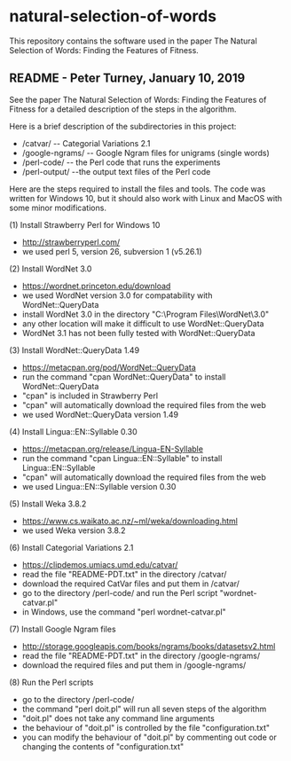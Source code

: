 # natural-selection-of-words
This repository contains the software used in the paper 
The Natural Selection of Words: Finding the Features of Fitness. 


README - Peter Turney, January 10, 2019
---------------------------------------

See the paper The Natural Selection of Words: Finding the 
Features of Fitness for a detailed description of the steps
in the algorithm.

Here is a brief description of the subdirectories in this project:

- /catvar/ -- Categorial Variations 2.1
- /google-ngrams/ -- Google Ngram files for unigrams (single words)
- /perl-code/ -- the Perl code that runs the experiments
- /perl-output/ --the output text files of the Perl code

Here are the steps required to install the files and tools. 
The code was written for Windows 10, but it should also work with 
Linux and MacOS with some minor modifications.

(1) Install Strawberry Perl for Windows 10

- http://strawberryperl.com/
- we used perl 5, version 26, subversion 1 (v5.26.1) 

(2) Install WordNet 3.0

- https://wordnet.princeton.edu/download
- we used WordNet version 3.0 for compatability with WordNet::QueryData
- install WordNet 3.0 in the directory "C:\Program Files\WordNet\3.0"
- any other location will make it difficult to use WordNet::QueryData
- WordNet 3.1 has not been fully tested with WordNet::QueryData

(3) Install WordNet::QueryData 1.49

- https://metacpan.org/pod/WordNet::QueryData
- run the command "cpan  WordNet::QueryData" to install WordNet::QueryData
- "cpan" is included in Strawberry Perl
- "cpan" will automatically download the required files from the web
- we used WordNet::QueryData version 1.49

(4) Install Lingua::EN::Syllable 0.30

- https://metacpan.org/release/Lingua-EN-Syllable
- run the command "cpan Lingua::EN::Syllable" to install Lingua::EN::Syllable
- "cpan" will automatically download the required files from the web
- we used Lingua::EN::Syllable version 0.30

(5) Install Weka 3.8.2

- https://www.cs.waikato.ac.nz/~ml/weka/downloading.html
- we used Weka version 3.8.2

(6) Install Categorial Variations 2.1

- https://clipdemos.umiacs.umd.edu/catvar/
- read the file "README-PDT.txt" in the directory /catvar/
- download the required CatVar files and put them in /catvar/
- go to the directory /perl-code/ and run the Perl script "wordnet-catvar.pl"
- in Windows, use the command "perl wordnet-catvar.pl"
  
(7) Install Google Ngram files

- http://storage.googleapis.com/books/ngrams/books/datasetsv2.html
- read the file "README-PDT.txt" in the directory /google-ngrams/
- download the required files and put them in /google-ngrams/

(8) Run the Perl scripts

- go to the directory /perl-code/
- the command "perl doit.pl" will run all seven steps of the algorithm
- "doit.pl" does not take any command line arguments
- the behaviour of "doit.pl" is controlled by the file "configuration.txt"
- you can modify the behaviour of "doit.pl" by commenting out code
  or changing the contents of "configuration.txt"


